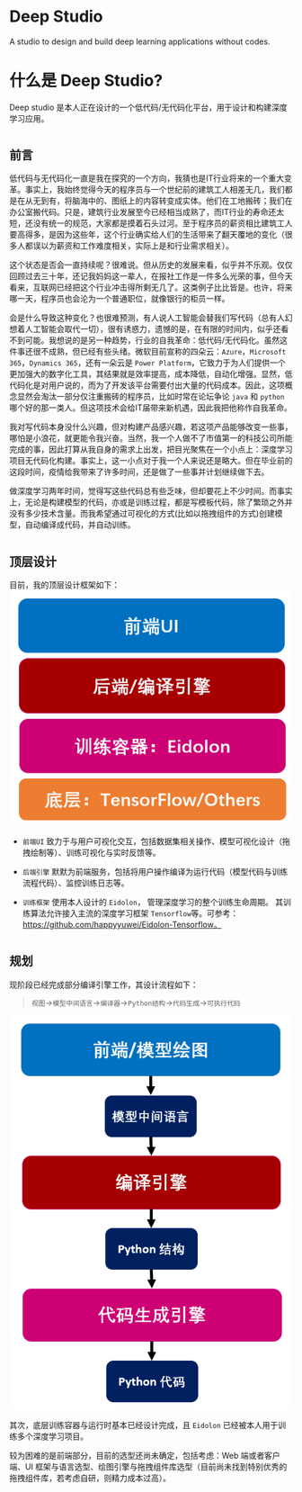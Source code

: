 # Deep Studio
 A studio to design and build deep learning applications without codes.


# 什么是 Deep Studio?
Deep studio 是本人正在设计的一个低代码/无代码化平台，用于设计和构建深度学习应用。
#
## 前言
低代码与无代码化一直是我在探究的一个方向，我猜也是IT行业将来的一个重大变革。事实上，我始终觉得今天的程序员与一个世纪前的建筑工人相差无几，我们都是在从无到有，将脑海中的、图纸上的内容转变成实体。他们在工地搬砖；我们在办公室搬代码。只是，建筑行业发展至今已经相当成熟了，而IT行业的寿命还太短，还没有统一的规范，大家都是摸着石头过河。至于程序员的薪资相比建筑工人要高得多，是因为这些年，这个行业确实给人们的生活带来了翻天覆地的变化（很多人都误以为薪资和工作难度相关，实际上是和行业需求相关）。

这个状态是否会一直持续呢？很难说。但从历史的发展来看，似乎并不乐观。仅仅回顾过去三十年，还记我妈妈这一辈人，在报社工作是一件多么光荣的事，但今天看来，互联网已经把这个行业冲击得所剩无几了。这类例子比比皆是。也许，将来哪一天，程序员也会沦为一个普通职位，就像银行的柜员一样。

会是什么导致这种变化？也很难预测，有人说人工智能会替我们写代码（总有人幻想着人工智能会取代一切），很有诱惑力，遗憾的是，在有限的时间内，似乎还看不到可能。我想说的是另一种趋势，行业的自我革命：低代码/无代码化。虽然这件事还很不成熟，但已经有些头绪。微软目前宣称的四朵云：`Azure`，`Microsoft 365`，`Dynamics 365`，还有一朵云是 `Power Platform`，它致力于为人们提供一个更加强大的数字化工具，其结果就是效率提高，成本降低，自动化增强。显然，低代码化是对用户说的，而为了开发该平台需要付出大量的代码成本。因此，这项概念显然会淘汰一部分仅注重搬砖的程序员，比如时常在论坛争论 `java` 和 `python` 哪个好的那一类人。但这项技术会给IT届带来新机遇，因此我把他称作自我革命。

我对写代码本身没什么兴趣，但对构建产品感兴趣，若这项产品能够改变一些事，哪怕是小浪花，就更能令我兴奋。当然，我一个人做不了市值第一的科技公司所能完成的事，因此打算从我自身的需求上出发，把目光聚焦在一个小点上：深度学习项目无代码化构建。事实上，这一小点对于我一个人来说还是略大。但在毕业前的这段时间，疫情给我带来了许多时间，还是做了一些事并计划继续做下去。

做深度学习两年时间，觉得写这些代码总有些乏味，但却要花上不少时间。而事实上，无论是构建模型的代码，亦或是训练过程，都是写模板代码，除了繁琐之外并没有多少技术含量。而我希望通过可视化的方式(比如以拖拽组件的方式)创建模型，自动编译成代码，并自动训练。
#
## 顶层设计

目前，我的顶层设计框架如下：
<img src="./document/top.png">
* `前端UI` 致力于与用户可视化交互，包括数据集相关操作、模型可视化设计（拖拽绘制等）、训练可视化与实时反馈等。

* `后端引擎` 默默为前端服务，包括将用户操作编译为运行代码（模型代码与训练流程代码）、监控训练日志等。

* `训练框架` 使用本人设计的 `Eidolon`， 管理深度学习的整个训练生命周期。 其训练算法允许接入主流的深度学习框架 `Tensorflow`等。可参考：https://github.com/happyyuwei/Eidolon-Tensorflow。

#
## 规划
现阶段已经完成部分编译引擎工作，其设计流程如下：
> `视图`->`模型中间语言`->`编译器`->`Python结构`->`代码生成`->`可执行代码`

<img src="./document/compiler.png">

其次，底层训练容器与运行时基本已经设计完成，且 `Eidolon` 已经被本人用于训练多个深度学习项目。

较为困难的是前端部分，目前的选型还尚未确定，包括考虑：Web 端或者客户端、UI 框架与语言选型、绘图引擎与拖拽组件库选型（目前尚未找到特别优秀的拖拽组件库，若考虑自研，则精力成本过高）。



